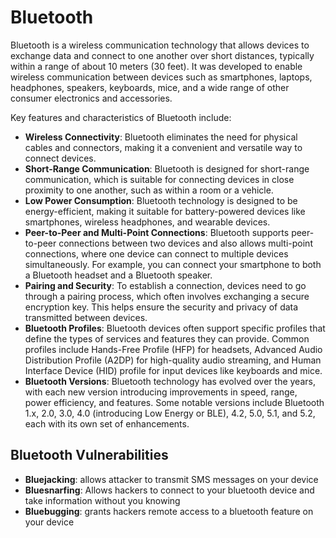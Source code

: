 # Bluetooth
Bluetooth is a wireless communication technology that allows devices to exchange data and connect to one another over short distances, typically within a range of about 10 meters (30 feet). It was developed to enable wireless communication between devices such as smartphones, laptops, headphones, speakers, keyboards, mice, and a wide range of other consumer electronics and accessories.

Key features and characteristics of Bluetooth include:

- **Wireless Connectivity**: Bluetooth eliminates the need for physical cables and connectors, making it a convenient and versatile way to connect devices.
- **Short-Range Communication**: Bluetooth is designed for short-range communication, which is suitable for connecting devices in close proximity to one another, such as within a room or a vehicle.
- **Low Power Consumption**: Bluetooth technology is designed to be energy-efficient, making it suitable for battery-powered devices like smartphones, wireless headphones, and wearable devices.
- **Peer-to-Peer and Multi-Point Connections**: Bluetooth supports peer-to-peer connections between two devices and also allows multi-point connections, where one device can connect to multiple devices simultaneously. For example, you can connect your smartphone to both a Bluetooth headset and a Bluetooth speaker.
- **Pairing and Security**: To establish a connection, devices need to go through a pairing process, which often involves exchanging a secure encryption key. This helps ensure the security and privacy of data transmitted between devices.
- **Bluetooth Profiles**: Bluetooth devices often support specific profiles that define the types of services and features they can provide. Common profiles include Hands-Free Profile (HFP) for headsets, Advanced Audio Distribution Profile (A2DP) for high-quality audio streaming, and Human Interface Device (HID) profile for input devices like keyboards and mice.
- **Bluetooth Versions**: Bluetooth technology has evolved over the years, with each new version introducing improvements in speed, range, power efficiency, and features. Some notable versions include Bluetooth 1.x, 2.0, 3.0, 4.0 (introducing Low Energy or BLE), 4.2, 5.0, 5.1, and 5.2, each with its own set of enhancements.


## Bluetooth Vulnerabilities
- **Bluejacking**: allows attacker to transmit SMS messages on your device
- **Bluesnarfing**: Allows hackers to connect to your bluetooth device and take information without you knowing
- **Bluebugging**: grants hackers remote access to a bluetooth feature on your device
